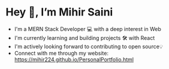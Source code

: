  <h1>Hey 👋, I’m Mihir Saini</h1>
 
 
- I'm a MERN Stack Developer 💻 with a deep interest in Web 
- I'm currently learning and building projects 🛠 with React 
- I'm actively looking forward to contributing to open source💡
- Connect with me through my website: https://mihir224.github.io/PersonalPortfolio.html

